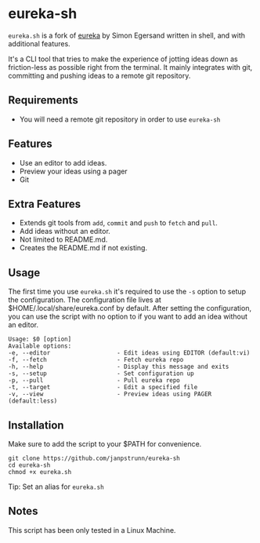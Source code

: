 # eureka-sh

`eureka.sh` is a fork of [eureka](https://github.com/simeg/eureka) by Simon Egersand written in shell, and with additional features.

It's a CLI tool that tries to make the experience of jotting ideas down as friction-less as possible right from the terminal. It mainly integrates with git, committing and pushing ideas to a remote git repository.

## Requirements

- You will need a remote git repository in order to use `eureka-sh`

## Features

- Use an editor to add ideas.
- Preview your ideas using a pager
- Git

## Extra Features

- Extends git tools from `add`, `commit` and `push` to `fetch` and `pull`.
- Add ideas without an editor.
- Not limited to README.md.
- Creates the README.md if not existing.

## Usage

The first time you use `eureka.sh` it's required to use the `-s` option to setup the configuration. The configuration file lives at $HOME/.local/share/eureka.conf by default.
After setting the configuration, you can use the script with no option to if you want to add an idea without an editor.

```
Usage: $0 [option]
Available options:
-e, --editor                   - Edit ideas using EDITOR (default:vi)
-f, --fetch                    - Fetch eureka repo
-h, --help                     - Display this message and exits
-s, --setup                    - Set configuration up
-p, --pull                     - Pull eureka repo
-t, --target                   - Edit a specified file
-v, --view                     - Preview ideas using PAGER (default:less)
```

## Installation

Make sure to add the script to your $PATH for convenience.

```
git clone https://github.com/janpstrunn/eureka-sh
cd eureka-sh
chmod +x eureka.sh
```

Tip: Set an alias for `eureka.sh`

## Notes

This script has been only tested in a Linux Machine.
